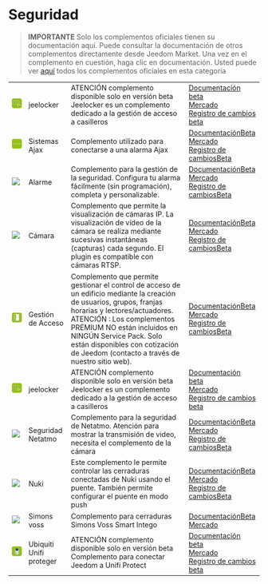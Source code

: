 
# Seguridad


>**IMPORTANTE**
>Solo los complementos oficiales tienen su documentación aquí. Puede consultar la documentación de otros complementos directamente desde Jeedom Market. Una vez en el complemento en cuestión, haga clic en documentación.
>Usted puede ver [aquí](https://market.jeedom.com/index.php?v=d&p=market&type=plugin&categorie=security) todos los complementos oficiales en esta categoría


| | | | |
|--- | --- | --- | ---|
|<img src="Jeelocker/beta/Jeelocker_icon.png" class="pluginLogo" width="100" />|jeelocker|ATENCIÓN complemento disponible solo en versión beta<br/>Jeelocker es un complemento dedicado a la gestión de acceso a casilleros|[Documentación beta](Jeelocker/beta/index.md)<br/>[Mercado](https://market.jeedom.com/index.php?v=d&p=market_display&id=4237)<br/>[Registro de cambios beta](Jeelocker/beta/changelog.md)|
|<img src="ajaxSystem/ajaxSystem_icon.png" class="pluginLogo" width="100" />|Sistemas Ajax|Complemento utilizado para conectarse a una alarma Ajax|[Documentación](ajaxSystem/index.md)[Beta](ajaxSystem/beta/index.md)<br/>[Mercado](https://market.jeedom.com/index.php?v=d&p=market_display&id=4150)<br/>[Registro de cambios](ajaxSystem/changelog.md)[Beta](ajaxSystem/beta/changelog.md)|
|<img src="alarm/alarm_icon.png" class="pluginLogo" width="100" />|Alarme|Complemento para la gestión de la seguridad. Configura tu alarma fácilmente (sin programación), completa y personalizable.|[Documentación](alarm/index.md)[Beta](alarm/beta/index.md)<br/>[Mercado](https://market.jeedom.com/index.php?v=d&p=market_display&id=26)<br/>[Registro de cambios](alarm/changelog.md)[Beta](alarm/beta/changelog.md)|
|<img src="camera/camera_icon.png" class="pluginLogo" width="100" />|Cámara|Complemento que permite la visualización de cámaras IP. La visualización de vídeo de la cámara se realiza mediante sucesivas instantáneas (capturas) cada segundo. El plugin es compatible con cámaras RTSP.|[Documentación](camera/index.md)[Beta](camera/beta/index.md)<br/>[Mercado](https://market.jeedom.com/index.php?v=d&p=market_display&id=70)<br/>[Registro de cambios](camera/changelog.md)[Beta](camera/beta/changelog.md)|
|<img src="gestAccess/gestAccess_icon.png" class="pluginLogo" width="100" />|Gestión de Acceso|Complemento que permite gestionar el control de acceso de un edificio mediante la creación de usuarios, grupos, franjas horarias y lectores/actuadores. ATENCIÓN : Los complementos PREMIUM NO están incluidos en NINGÚN Service Pack. Solo están disponibles con cotización de Jeedom (contacto a través de nuestro sitio web).|[Documentación](gestAccess/index.md)[Beta](gestAccess/beta/index.md)<br/>[Mercado](https://market.jeedom.com/index.php?v=d&p=market_display&id=3686)<br/>[Registro de cambios](gestAccess/changelog.md)[Beta](gestAccess/beta/changelog.md)|
|<img src="jeelocker/beta/jeelocker_icon.png" class="pluginLogo" width="100" />|jeelocker|ATENCIÓN complemento disponible solo en versión beta<br/>Jeelocker es un complemento dedicado a la gestión de acceso a casilleros|[Documentación beta](jeelocker/beta/index.md)<br/>[Mercado](https://market.jeedom.com/index.php?v=d&p=market_display&id=4238)<br/>[Registro de cambios beta](jeelocker/beta/changelog.md)|
|<img src="netatmoWelcome/netatmoWelcome_icon.png" class="pluginLogo" width="100" />|Seguridad Netatmo|Complemento para la seguridad de Netatmo. Atención para mostrar la transmisión de video, necesita el complemento de la cámara|[Documentación](netatmoWelcome/index.md)[Beta](netatmoWelcome/beta/index.md)<br/>[Mercado](https://market.jeedom.com/index.php?v=d&p=market_display&id=1967)<br/>[Registro de cambios](netatmoWelcome/changelog.md)[Beta](netatmoWelcome/beta/changelog.md)|
|<img src="nuki/nuki_icon.png" class="pluginLogo" width="100" />|Nuki|Este complemento le permite controlar las cerraduras conectadas de Nuki usando el puente. También permite configurar el puente en modo push|[Documentación](nuki/index.md)[Beta](nuki/beta/index.md)<br/>[Mercado](https://market.jeedom.com/index.php?v=d&p=market_display&id=2819)<br/>[Registro de cambios](nuki/changelog.md)[Beta](nuki/beta/changelog.md)|
|<img src="simonsvoss/simonsvoss_icon.png" class="pluginLogo" width="100" />|Simons voss|Complemento para cerraduras Simons Voss Smart Intego|[Documentación](simonsvoss/index.md)[Beta](simonsvoss/beta/index.md)<br/>[Mercado](https://market.jeedom.com/index.php?v=d&p=market_display&id=3906)|
|<img src="unifiprotect/beta/unifiprotect_icon.png" class="pluginLogo" width="100" />|Ubiquiti Unifi proteger|ATENCIÓN complemento disponible solo en versión beta<br/>Complemento para conectar Jeedom a Unifi Protect|[Documentación beta](unifiprotect/beta/index.md)<br/>[Mercado](https://market.jeedom.com/index.php?v=d&p=market_display&id=4188)<br/>[Registro de cambios beta](unifiprotect/beta/changelog.md)|
